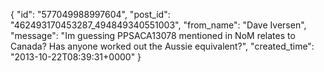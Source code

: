 {
   "id": "577049988997604",
   "post_id": "462493170453287_494849340551003",
   "from_name": "Dave Iversen",
   "message": "Im guessing PPSACA13078 mentioned in NoM relates to Canada? Has anyone worked out the Aussie equivalent?",
   "created_time": "2013-10-22T08:39:31+0000"
 }
